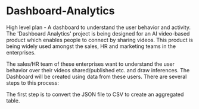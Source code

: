 # Dashboard-Analytics
High level plan - A dashboard to understand the user behavior and activity.
The 'Dashboard Analytics' project is being designed for an AI video-based product which enables people to connect by sharing videos. This product is being widely used amongst the sales, HR and marketing teams in the enterprises.

The sales/HR team of these enterprises want to understand the user behavior over their videos shared/published etc. and draw inferences.
The Dashboard will be created using data from these users.
There are several steps to this process:

The first step is to convert the JSON file to CSV to create an aggregated table.
